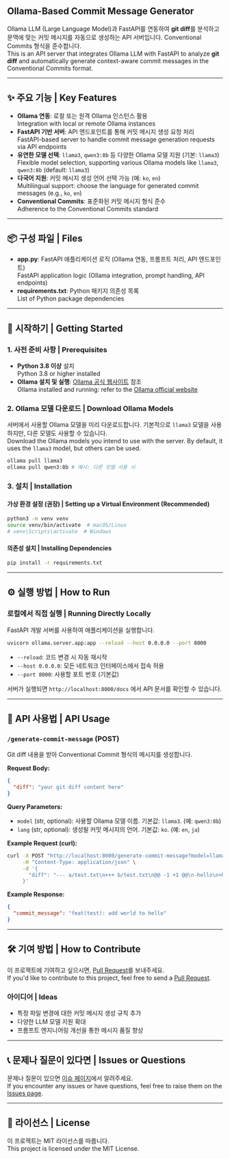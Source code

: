 ## Ollama-Based Commit Message Generator

Ollama LLM (Large Language Model)과 FastAPI를 연동하여 **git diff**를 분석하고 문맥에 맞는 커밋 메시지를 자동으로 생성하는 API 서버입니다. Conventional Commits 형식을 준수합니다.  
This is an API server that integrates Ollama LLM with FastAPI to analyze **git diff** and automatically generate context-aware commit messages in the Conventional Commits format.

---

## ✨ 주요 기능 | Key Features

- **Ollama 연동**: 로컬 또는 원격 Ollama 인스턴스 활용  
  Integration with local or remote Ollama instances
- **FastAPI 기반 서버**: API 엔드포인트를 통해 커밋 메시지 생성 요청 처리  
  FastAPI-based server to handle commit message generation requests via API endpoints
- **유연한 모델 선택**: `llama3`, `qwen3:8b` 등 다양한 Ollama 모델 지원 (기본: `llama3`)  
  Flexible model selection, supporting various Ollama models like `llama3`, `qwen3:8b` (default: `llama3`)
- **다국어 지원**: 커밋 메시지 생성 언어 선택 가능 (예: `ko`, `en`)  
  Multilingual support: choose the language for generated commit messages (e.g., `ko`, `en`)
- **Conventional Commits**: 표준화된 커밋 메시지 형식 준수  
  Adherence to the Conventional Commits standard

---

## 📦 구성 파일 | Files

- **app.py**: FastAPI 애플리케이션 로직 (Ollama 연동, 프롬프트 처리, API 엔드포인트)  
  FastAPI application logic (Ollama integration, prompt handling, API endpoints)
- **requirements.txt**: Python 패키지 의존성 목록  
  List of Python package dependencies

---

## 🚀 시작하기 | Getting Started

### 1. 사전 준비 사항 | Prerequisites

- **Python 3.8 이상** 설치  
  Python 3.8 or higher installed
- **Ollama 설치 및 실행**: [Ollama 공식 웹사이트](https://ollama.com/) 참조  
  Ollama installed and running: refer to the [Ollama official website](https://ollama.com/)

### 2. Ollama 모델 다운로드 | Download Ollama Models

서버에서 사용할 Ollama 모델을 미리 다운로드합니다. 기본적으로 `llama3` 모델을 사용하지만, 다른 모델도 사용할 수 있습니다.  
Download the Ollama models you intend to use with the server. By default, it uses the `llama3` model, but others can be used.

```bash
ollama pull llama3
ollama pull qwen3:8b # 예시: 다른 모델 사용 시
```

### 3. 설치 | Installation

#### 가상 환경 설정 (권장) | Setting up a Virtual Environment (Recommended)

```bash
python3 -m venv venv
source venv/bin/activate  # macOS/Linux
# venv\Scripts\activate  # Windows
```

#### 의존성 설치 | Installing Dependencies

```bash
pip install -r requirements.txt
```

---

## ⚙️ 실행 방법 | How to Run

### 로컬에서 직접 실행 | Running Directly Locally

FastAPI 개발 서버를 사용하여 애플리케이션을 실행합니다.

```bash
uvicorn ollama.server.app:app --reload --host 0.0.0.0 --port 8000
```

- `--reload`: 코드 변경 시 자동 재시작
- `--host 0.0.0.0`: 모든 네트워크 인터페이스에서 접속 허용
- `--port 8000`: 사용할 포트 번호 (기본값)

서버가 실행되면 `http://localhost:8000/docs` 에서 API 문서를 확인할 수 있습니다.

---

## 📖 API 사용법 | API Usage

### `/generate-commit-message` (POST)

Git diff 내용을 받아 Conventional Commit 형식의 메시지를 생성합니다.

**Request Body:**

```json
{
  "diff": "your git diff content here"
}
```

**Query Parameters:**

- `model` (str, optional): 사용할 Ollama 모델 이름. 기본값: `llama3`. (예: `qwen3:8b`)
- `lang` (str, optional): 생성될 커밋 메시지의 언어. 기본값: `ko`. (예: `en`, `ja`)

**Example Request (curl):**

```bash
curl -X POST "http://localhost:8000/generate-commit-message?model=llama3&lang=ko" \
     -H "Content-Type: application/json" \
     -d '{
       "diff": "--- a/test.txt\n+++ b/test.txt\n@@ -1 +1 @@\n-hello\n+hello world"
     }'
```

**Example Response:**

```json
{
  "commit_message": "feat(test): add world to hello"
}
```

---

## 🛠️ 기여 방법 | How to Contribute

이 프로젝트에 기여하고 싶으시면, [Pull Request](https://github.com/liminteger/auto-commit-message/pulls)를 보내주세요.  
If you'd like to contribute to this project, feel free to send a [Pull Request](https://github.com/liminteger/auto-commit-message/pulls).

### 아이디어 | Ideas

- 특정 파일 변경에 대한 커밋 메시지 생성 규칙 추가
- 다양한 LLM 모델 지원 확대
- 프롬프트 엔지니어링 개선을 통한 메시지 품질 향상

---

## 📞 문제나 질문이 있다면 | Issues or Questions

문제나 질문이 있으면 [이슈 페이지](https://github.com/liminteger/auto-commit-message/issues)에서 알려주세요.  
If you encounter any issues or have questions, feel free to raise them on the [Issues page](https://github.com/liminteger/auto-commit-message/issues).

---

## 📄 라이선스 | License

이 프로젝트는 MIT 라이선스를 따릅니다.  
This project is licensed under the MIT License.
